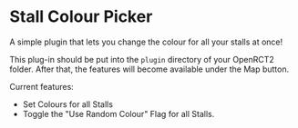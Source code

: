 # Stall Colour Picker

A simple plugin that lets you change the colour for all your stalls at once!


This plug-in should be put into the `plugin` directory of your OpenRCT2 folder. After that, the features will become available under the Map button.

Current features:
- Set Colours for all Stalls
- Toggle the "Use Random Colour" Flag for all Stalls.